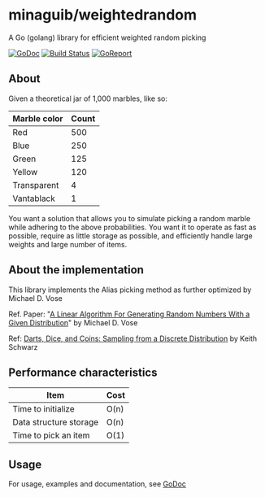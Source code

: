# minaguib/weightedrandom

A Go (golang) library for efficient weighted random picking

[![GoDoc](https://godoc.org/github.com/minaguib/weightedrandom?status.svg)](https://godoc.org/github.com/minaguib/weightedrandom)
[![Build Status](https://travis-ci.org/minaguib/weightedrandom.svg)](https://travis-ci.org/minaguib/weightedrandom)
[![GoReport](https://goreportcard.com/badge/github.com/minaguib/weightedrandom)](https://goreportcard.com/report/github.com/minaguib/weightedrandom)

## About

Given a theoretical jar of 1,000 marbles, like so:

|Marble color|Count|
|---|---|
|Red|500|
|Blue|250|
|Green|125|
|Yellow|120|
|Transparent|4|
|Vantablack|1|

You want a solution that allows you to simulate picking a random marble while adhering to the above probabilities.  You want it to operate as fast as possible, require as little storage as possible, and efficiently handle large weights and large number of items.


## About the implementation

This library implements the Alias picking method as further optimized by Michael D. Vose

Ref. Paper: "[A Linear Algorithm For Generating Random Numbers With a Given Distribution](https://pdfs.semanticscholar.org/f65b/cde1fcf82e05388b31de80cba10bf65acc07.pdf)" by Michael D. Vose

Ref: [Darts, Dice, and Coins: Sampling from a Discrete Distribution](https://www.keithschwarz.com/darts-dice-coins/) by Keith Schwarz

## Performance characteristics

|Item|Cost|
|---|---|
|Time to initialize|O(n)|
|Data structure storage|O(n)|
|Time to pick an item|O(1)|

## Usage

For usage, examples and documentation, see [GoDoc](https://godoc.org/github.com/minaguib/weightedrandom)

